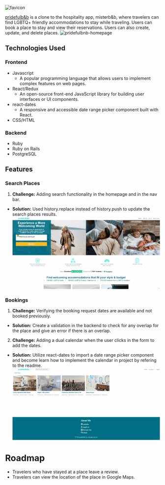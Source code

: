 ![favicon](https://user-images.githubusercontent.com/77212035/115052950-68c42c00-9e93-11eb-96d4-24f761d8fc18.PNG)

[pridefulb&b](https://pridefulbnb.herokuapp.com/#/) is a clone to the hospitality app, misterb&b, where travelers can find LGBTQ+ friendly accommodations to stay while traveling. Users can book a place to stay and view their reservations. Users can also create, update, and delete places.
![pridefulbnb-homepage](https://github.com/adrian-zaragoza/pridefulbnb/blob/main/app/assets/images/pridefulbnb_homepage.gif)

## Technologies Used
### Frontend
* Javascript
  * A popular programming language that allows users to implement complex features on web pages.
* React/Redux
  * An open-source front-end JavaScript library for building user interfaces or UI components.
* react-dates
  * A responsive and accessible date range picker component built with React.
* CSS/HTML

### Backend
* Ruby
* Ruby on Rails
* PostgreSQL

## Features

### Search Places
1. **Challenge:** Adding search functionality in the homepage and in the nav bar.
  * **Solution:** Used history.replace instead of history.push to update the search places results.
![pridefulbnb-search](https://github.com/adrian-zaragoza/pridefulbnb/blob/main/app/assets/images/pridefulbnb_search.gif)

### Bookings
1. **Challenge:** Verifying the booking request dates are available and not booked previously.
  * **Solution:** Create a validation in the backend to check for any overlap for the place and give an error if there is an overlap.
2. **Challenge:** Adding a dual calendar when the user clicks in the form to add the dates.
 * **Solution:** Utilize react-dates to import a date range picker component and become learn how to implement the calendar in project by refering to the readme.
![pridefulbnb-bookings](https://github.com/adrian-zaragoza/pridefulbnb/blob/main/app/assets/images/pridefulbnb_booking.gif)


# Roadmap
* Travelers who have stayed at a place leave a review.
* Travelers can view the location of the place in Google Maps.
